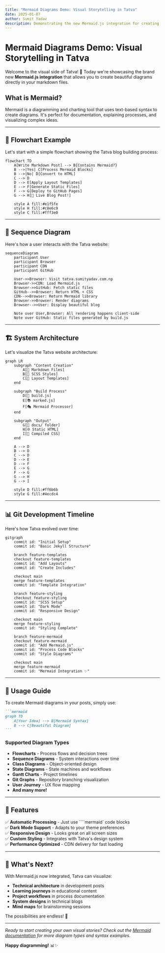 ```yaml
---
title: "Mermaid Diagrams Demo: Visual Storytelling in Tatva"
date: 2025-01-07
author: Sumit Yadav
description: Demonstrating the new Mermaid.js integration for creating beautiful flowcharts, sequence diagrams, and more directly in markdown.
---
```


# Mermaid Diagrams Demo: Visual Storytelling in Tatva

Welcome to the visual side of Tatva! 🎨 Today we're showcasing the brand new **Mermaid.js integration** that allows you to create beautiful diagrams directly in your markdown files.

## What is Mermaid?

Mermaid is a diagramming and charting tool that uses text-based syntax to create diagrams. It's perfect for documentation, explaining processes, and visualizing complex ideas.

---

## 🔄 Flowchart Example

Let's start with a simple flowchart showing the Tatva blog building process:

```mermaid
flowchart TD
    A[Write Markdown Post] --> B{Contains Mermaid?}
    B -->|Yes| C[Process Mermaid Blocks]
    B -->|No| D[Convert to HTML]
    C --> D
    D --> E[Apply Layout Templates]
    E --> F[Generate Static Files]
    F --> G[Deploy to GitHub Pages]
    G --> H[📝 Live Blog Post!]
    
    style A fill:#e1f5fe
    style H fill:#c8e6c9
    style C fill:#fff3e0
```

---

## 🔁 Sequence Diagram

Here's how a user interacts with the Tatva website:

```mermaid
sequenceDiagram
    participant User
    participant Browser
    participant CDN
    participant GitHub
    
    User->>Browser: Visit tatva.sumityadav.com.np
    Browser->>CDN: Load Mermaid.js
    Browser->>GitHub: Fetch static files
    GitHub-->>Browser: Return HTML + CSS
    CDN-->>Browser: Return Mermaid library
    Browser->>Browser: Render diagrams
    Browser-->>User: Display beautiful blog
    
    Note over User,Browser: All rendering happens client-side
    Note over GitHub: Static files generated by build.js
```

---

## 🏗️ System Architecture

Let's visualize the Tatva website architecture:

```mermaid
graph LR
    subgraph "Content Creation"
        A[📝 Markdown Files]
        B[🎨 SCSS Styles]
        C[📄 Layout Templates]
    end
    
    subgraph "Build Process"
        D[🔧 build.js]
        E[📚 marked.js]
        F[🎭 Mermaid Processor]
    end
    
    subgraph "Output"
        G[📂 docs/ folder]
        H[🌐 Static HTML]
        I[💅 Compiled CSS]
    end
    
    A --> D
    B --> D
    C --> D
    D --> E
    D --> F
    E --> G
    F --> G
    G --> H
    G --> I
    
    style D fill:#ff6b6b
    style G fill:#4ecdc4
```

---

## 📊 Git Development Timeline

Here's how Tatva evolved over time:

```mermaid
gitgraph
    commit id: "Initial Setup"
    commit id: "Basic Jekyll Structure"
    
    branch feature-templates
    checkout feature-templates
    commit id: "Add Layouts"
    commit id: "Create Includes"
    
    checkout main
    merge feature-templates
    commit id: "Template Integration"
    
    branch feature-styling
    checkout feature-styling
    commit id: "SCSS Setup"
    commit id: "Dark Mode"
    commit id: "Responsive Design"
    
    checkout main
    merge feature-styling
    commit id: "Styling Complete"
    
    branch feature-mermaid
    checkout feature-mermaid
    commit id: "Add Mermaid.js"
    commit id: "Process Code Blocks"
    commit id: "Style Diagrams"
    
    checkout main
    merge feature-mermaid
    commit id: "Mermaid Integration ✨"
```

---

## 🎯 Usage Guide

To create Mermaid diagrams in your posts, simply use:

````markdown
```mermaid
graph TD
    A[Your Idea] --> B[Mermaid Syntax]
    B --> C[Beautiful Diagram]
```
````

### Supported Diagram Types

- **Flowcharts** - Process flows and decision trees
- **Sequence Diagrams** - System interactions over time
- **Class Diagrams** - Object-oriented design
- **State Diagrams** - State machines and workflows
- **Gantt Charts** - Project timelines
- **Git Graphs** - Repository branching visualization
- **User Journey** - UX flow mapping
- **And many more!**

---

## 🎨 Features

✅ **Automatic Processing** - Just use ````mermaid` code blocks  
✅ **Dark Mode Support** - Adapts to your theme preferences  
✅ **Responsive Design** - Looks great on all screen sizes  
✅ **Custom Styling** - Integrates with Tatva's design system  
✅ **Performance Optimized** - CDN delivery for fast loading  

---

## 🚀 What's Next?

With Mermaid.js now integrated, Tatva can visualize:

- **Technical architecture** in development posts
- **Learning journeys** in educational content  
- **Project workflows** in process documentation
- **System designs** in technical blogs
- **Mind maps** for brainstorming sessions

The possibilities are endless! 🌟

---

*Ready to start creating your own visual stories? Check out the [Mermaid documentation](https://mermaid.js.org/) for more diagram types and syntax examples.*

**Happy diagramming!** 📊✨ 